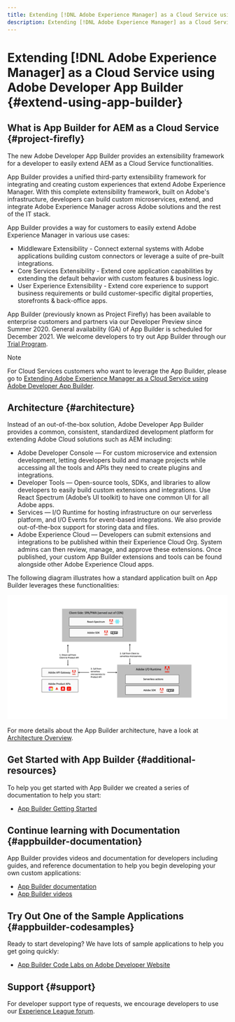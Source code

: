 ```yaml
---
title: Extending [!DNL Adobe Experience Manager] as a Cloud Service using Adobe Developer App Builder.
description: Extending [!DNL Adobe Experience Manager] as a Cloud Service using Adobe Developer App Builder.
---
```


# Extending [!DNL Adobe Experience Manager] as a Cloud Service using Adobe Developer App Builder {#extend-using-app-builder}

## What is App Builder for AEM as a Cloud Service {#project-firefly}

The new Adobe Developer App Builder provides an extensibility framework for a developer to easily extend AEM as a Cloud Service functionalities. 

App Builder provides a unified third-party extensibility framework for integrating and creating custom experiences that extend Adobe Experience Manager. With this complete extensibility framework, built on Adobe's infrastructure, developers can build custom microservices, extend, and integrate Adobe Experience Manager across Adobe solutions and the rest of the IT stack.

App Builder provides a way for customers to easily extend Adobe Experience Manager in various use cases:

* Middleware Extensibility - Connect external systems with Adobe applications building custom connectors or leverage a suite of pre-built integrations.
* Core Services Extensibility - Extend core application capabilities by extending the default behavior with custom features & business logic.
* User Experience Extensibility - Extend core experience to support business requirements or build customer-specific digital properties, storefronts & back-office apps.

App Builder (previously known as Project Firefly) has been available to enterprise customers and partners via our Developer Preview since Summer 2020. General availability (GA) of App Builder is scheduled for December 2021. We welcome developers to try out App Builder through our [Trial Program](http://adobe.ly/appbuilder-trial).

>[!NOTE]
>
> For Cloud Services customers who want to leverage the App Builder, please go to [Extending Adobe Experience Manager as a Cloud Service using Adobe Developer App Builder](https://experienceleague.adobe.com/docs/experience-manager-cloud-service/implementing/configuring-and-extending/app-builder.html).

## Architecture {#architecture}

Instead of an out-of-the-box solution, Adobe Developer App Builder provides a common, consistent, standardized development platform for extending Adobe Cloud solutions such as AEM including:

* Adobe Developer Console — For custom microservice and extension development, letting developers build and manage projects while accessing all the tools and APIs they need to create plugins and integrations. 
* Developer Tools — Open-source tools, SDKs, and libraries to allow developers to easily build custom extensions and integrations. Use  React Spectrum (Adobe’s UI toolkit) to have one common UI for all Adobe apps. 
* Services — I/O Runtime for hosting infrastructure on our serverless platform, and I/O Events for event-based integrations. We also provide out-of-the-box support for storing data and files. 
* Adobe Experience Cloud — Developers can submit extensions and integrations to be published within their Experience Cloud Org. System admins can then review, manage, and approve these extensions. Once published, your custom App Builder extensions and tools can be found alongside other Adobe Experience Cloud apps.

The following diagram illustrates how a standard application built on App Builder leverages these functionalities:

![Architecture](assets/firefly-architecture.jpg)

For more details about the App Builder architecture, have a look at [Architecture Overview](https://www.adobe.io/project-firefly/docs/guides/).

## Get Started with App Builder {#additional-resources}

To help you get started with App Builder we created a series of documentation to help you start:

* [App Builder Getting Started](https://www.adobe.io/project-firefly/docs/getting_started/)

## Continue learning with Documentation {#appbuilder-documentation}

App Builder provides videos and documentation for developers including guides, and reference documentation to help you begin developing your own custom applications:

* [App Builder documentation](https://www.adobe.io/project-firefly/docs/overview/)
* [App Builder videos](https://www.youtube.com/playlist?list=PLcVEYUqU7VRfDij-Jbjyw8S8EzW073F_o)

## Try Out One of the Sample Applications {#appbuilder-codesamples}

Ready to start developing? We have lots of sample applications to help you get going quickly:

* [App Builder Code Labs on Adobe Developer Website](https://www.adobe.io/project-firefly/docs/resources/)

## Support {#support}

For developer support type of requests, we encourage developers to use our [Experience League forum](https://experienceleaguecommunities.adobe.com/t5/project-firefly/ct-p/project-firefly).
